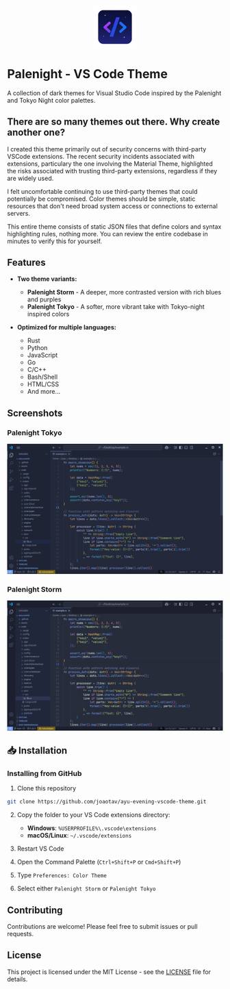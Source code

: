 <p align="center">
  <img src="assets/icons/palenight-theme-icon.png" width="20%" alt="Description">
</p>

# Palenight - VS Code Theme

A collection of dark themes for Visual Studio Code inspired by the Palenight and Tokyo Night color palettes.

## There are so many themes out there. Why create another one?

I created this theme primarily out of security concerns with third-party VSCode extensions. The recent security incidents associated with extensions, particulary the one involving the Material Theme, highlighted the risks associated with trusting third-party extensions, regardless if they are widely used.

I felt uncomfortable continuing to use third-party themes that could potentially be compromised. Color themes should be simple, static resources that don't need broad system access or connections to external servers.

This entire theme consists of static JSON files that define colors and syntax highlighting rules, nothing more. You can review the entire codebase in minutes to verify this for yourself.

## Features

- **Two theme variants:**
  - **Palenight Storm** - A deeper, more contrasted version with rich blues and purples
  - **Palenight Tokyo** - A softer, more vibrant take with Tokyo-night inspired colors

- **Optimized for multiple languages:**
  - Rust
  - Python
  - JavaScript
  - Go
  - C/C++
  - Bash/Shell
  - HTML/CSS
  - And more...

## Screenshots

### Palenight Tokyo
![Palenight Tokyo Theme Screenshot](assets/images/palenight-tokyo.png)

### Palenight Storm
![Palenight Storm Theme Screenshot](assets/images/palenight-storm.png)

## 📥 Installation

### Installing from GitHub

1. Clone this repository
```bash
git clone https://github.com/joaotav/ayu-evening-vscode-theme.git
```

2. Copy the folder to your VS Code extensions directory:
   - **Windows**: `%USERPROFILE%\.vscode\extensions`
   - **macOS/Linux**: `~/.vscode/extensions`
    
3. Restart VS Code
  
4. Open the Command Palette (`Ctrl+Shift+P` or `Cmd+Shift+P`)
   
5. Type `Preferences: Color Theme`
   
6. Select either `Palenight Storm` or `Palenight Tokyo`

## Contributing

Contributions are welcome! Please feel free to submit issues or pull requests.

## License

This project is licensed under the MIT License - see the [LICENSE](LICENSE) file for details.

